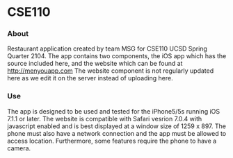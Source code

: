 CSE110
======

### About
Restaurant application created by team MSG for CSE110 UCSD Spring Quarter 2104.  The app contains two components,
the iOS app which has the source included here, and the website which can be found at http://menyouapp.com
The website component is not regularly updated here as we edit it on the server instead of uploading here.

### Use
The app is designed to be used and tested for the iPhone5/5s running iOS 7.1.1 or later.  The website is compatible
with Safari vesrion 7.0.4 with javascript enabled and is best displayed at a window size of 1259 x 897.
The phone must also have a network connection and the app must be allowed to access location.  Furthermore, some
features require the phone to have a camera.
